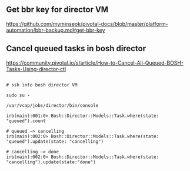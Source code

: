 

## Get bbr key for director VM
https://github.com/myminseok/pivotal-docs/blob/master/platform-automation/bbr-backup.md#get-bbr-key


## Cancel queued tasks in bosh director
https://community.pivotal.io/s/article/How-to-Cancel-All-Queued-BOSH-Tasks-Using-director-ctl
```

# ssh into bosh director VM

sudo su -

/var/vcap/jobs/director/bin/console

irb(main):001:0> Bosh::Director::Models::Task.where(state: "queued").count

# queued —> cancelling 
irb(main):002:0> Bosh::Director::Models::Task.where(state: "queued").update(state: "cancelling")

# cancelling —> done
irb(main):002:0> Bosh::Director::Models::Task.where(state: "cancelling").update(state:"done")

```

